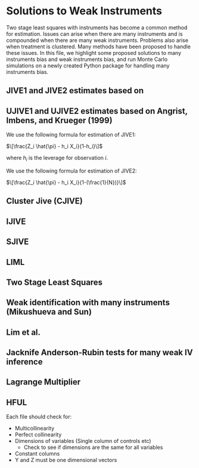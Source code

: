 # Solutions to Weak Instruments
Two stage least squares with instruments has become a common method for estimation. Issues can arise when there are many instruments and is compounded when there are many weak instruments. Problems also arise when treatment is clustered.  Many methods have been proposed to handle these issues. In this file, we highlight some proposed solutions to many instruments bias and weak instruments bias, and run Monte Carlo simulations on a newly created Python package for handling many instruments bias.


## JIVE1 and JIVE2 estimates based on 


## UJIVE1 and UJIVE2 estimates based on Angrist, Imbens, and Krueger (1999)
We use the following formula for estimation of JIVE1:

$\[\frac{Z_i \hat{\pi} - h_i X_i}{1-h_i}\]$

where $h_i$ is the leverage for observation $i$.

We use the following formula for estimation of JIVE2:

$\[\frac{Z_i \hat{\pi} - h_i X_i}{1-(\frac{1}{N})}\]$


## Cluster Jive (CJIVE)


## IJIVE


## SJIVE


## LIML


## Two Stage Least Squares



## Weak identification with many instruments (Mikushueva and Sun)


## Lim et al.




## Jacknife Anderson-Rubin tests for many weak IV inference



## Lagrange Multiplier



## HFUL



Each file should check for:
- Multicollinearity
- Perfect collinearity
- Dimensions of variables (Single column of controls etc)
    - Check to see if dimensions are the same for all variables
- Constant columns
- Y and Z must be one dimensional vectors